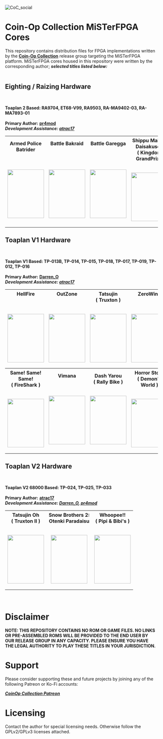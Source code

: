 
![CoC_social](https://github.com/Coin-OpCollection/Distribution-MiSTerFPGA/assets/32810066/634c96ea-59c3-4590-b207-78f08db6cea0)

# Coin-Op Collection MiSTerFPGA Cores

This repository contains distribution files for FPGA implementations written by the [**Coin-Op Collection**](https://github.com/Coin-OpCollection) release group targeting the MiSTerFPGA platform. MiSTerFPGA cores housed in this repository were written by the corresponding author; ***selected titles listed below:*** <br><br>

## Eighting / Raizing Hardware

<br>

**Toaplan 2 Based: RA9704, ET68-V99, RA9503, RA-MA9402-03, RA-MA7893-01** <br><br>
**Primary Author:** [**pr4mod**](https://github.com/psomashekar) <br>
***Development Assistance: [atrac17](https://github.com/atrac17)***

<table><tr><th> <b>Armed Police Batrider</b> <br><br><br> <p align="center"><img width="120" height="160" src="https://github.com/Coin-OpCollection/Distribution-MiSTerFPGA/assets/32810066/c8082729-1d0a-4220-9e20-1b3b228a1b1f"></th><th> <b>Battle Bakraid</b> <br><br><br><br> <p align="center"><img width="120" height="160" src="https://github.com/Coin-OpCollection/Distribution-MiSTerFPGA/assets/32810066/1505aa86-a80f-45f3-a0ff-76ec50a1d4bb"></th><th> <b>Battle Garegga</b> <br><br><br><br> <p align="center"><img width="120" height="160" src="https://github.com/Coin-OpCollection/Distribution-MiSTerFPGA/assets/32810066/6b2252b6-bdcf-4a63-9070-7ebb38a14c41"></th><th> <b>Shippu Mahou Daisakusen<br>( Kingdom GrandPrix )</b> <br><br> <p align="center"><img width="120" height="160" src="https://github.com/Coin-OpCollection/Distribution-MiSTerFPGA/assets/32810066/0a00c521-54b7-4ec5-9b12-7054fdc497ac"></th><th> <b>Mahou Daisakusen<br>( Sorcer Striker )</b> <br><br> <p align="center"><img width="120" height="160" src="https://github.com/Coin-OpCollection/Distribution-MiSTerFPGA/assets/32810066/ec83aa94-ca58-4800-a52c-6cbb21a6f6be"></th></tr></table>

## Toaplan V1 Hardware

<br>

**Toaplan V1 Based: TP-013B, TP-014, TP-015, TP-018, TP-017, TP-019, TP-012, TP-016** <br><br>
**Primary Author:** [**Darren_O**](https://github.com/va7deo) <br>
***Development Assistance: [atrac17](https://github.com/atrac17)***

<table><tr><th> <b>HellFire</b> <br><br><br> <p align="center"><img width="120" height="160" src="https://github.com/Coin-OpCollection/Distribution-MiSTerFPGA/assets/32810066/47b45bb5-6d8f-4aaa-98ee-015012da8002"></th><th> <b>OutZone</b> <br><br><br> <p align="center"><img width="120" height="160" src="https://github.com/Coin-OpCollection/Distribution-MiSTerFPGA/assets/32810066/5a0abf9e-2e94-44ef-8b48-775d1788eb12"></th><th> <b>Tatsujin<br>( Truxton )</b> <br><br> <p align="center"><img width="120" height="160" src="https://github.com/Coin-OpCollection/Distribution-MiSTerFPGA/assets/32810066/16d1b3e8-ac15-443a-98f0-3ba5d53b8b25"></th><th> <b>ZeroWing</b> <br><br><br> <p align="center"><img width="120" height="160" src="https://github.com/Coin-OpCollection/Distribution-MiSTerFPGA/assets/32810066/521d6d21-baa2-4b8f-9de4-9870fc499f2c"></th></tr><tr></tr><th> <b>Same! Same! Same!<br>( FireShark )</b> <br><br> <p align="center"><img width="120" height="160" src="https://github.com/Coin-OpCollection/Distribution-MiSTerFPGA/assets/32810066/666552e5-6d77-40e1-b3be-990e958400c9"></th><th> <b>Vimana</b> <br><br><br> <p align="center"><img width="120" height="160" src="https://github.com/Coin-OpCollection/Distribution-MiSTerFPGA/assets/32810066/5aeec998-403a-4c7a-a019-7f3e65f7a5da"></th><th> <b>Dash Yarou<br>( Rally Bike )</b> <br><br> <p align="center"><img width="120" height="160" src="https://github.com/Coin-OpCollection/Distribution-MiSTerFPGA/assets/32810066/e0423c10-b23a-4889-acae-2d78cf56e721"></th><th> <b>Horror Story<br>( Demon's World )</b> <br><br> <p align="center"><img width="120" height="160" src="https://github.com/Coin-OpCollection/Distribution-MiSTerFPGA/assets/32810066/81e73336-da43-403a-8e52-7fae5eacbf0d"></p></th></tr></table>

## Toaplan V2 Hardware

<br>

**Toaplan V2 68000 Based: TP-024, TP-025, TP-033** <br><br>
**Primary Author:** [**atrac17**](https://github.com/atrac17) <br>
***Development Assistance: [Darren_O](https://github.com/va7deo), [pr4mod](https://github.com/psomashekar)***

<table><tr><th> <b>Tatsujin Oh<br>( Truxton II )</b> <br><br> <p align="center"><img width="120" height="160" src="https://github.com/Coin-OpCollection/Distribution-OpenFPGA/assets/32810066/5750cae2-a60e-47ad-b834-8fab45c00ead"></th><th> <b>Snow Brothers 2:<br>Otenki Paradaisu<br></b> <br> <p align="center"><img width="120" height="160" src="https://github.com/Coin-OpCollection/Distribution-OpenFPGA/assets/32810066/f8a2532f-95a9-44e7-973c-f37ca7d5c09e"></th><th> <b>Whoopee!!<br>( Pipi & Bibi's ) </b> <br><br> <p align="center"><img width="120" height="160" src="https://github.com/Coin-OpCollection/Distribution-OpenFPGA/assets/32810066/c0da7ba7-6d26-4f0a-a40d-ad33d8f45d7c"></th></tr></table>

<br>

# Disclaimer

**NOTE: THIS REPOSITORY CONTAINS NO ROM OR GAME FILES. NO LINKS OR PRE-ASSEMBLED ROMS WILL BE PROVIDED TO THE END USER BY OUR RELEASE GROUP IN ANY CAPACITY. PLEASE ENSURE YOU HAVE THE LEGAL AUTHORITY TO PLAY THESE TITLES IN YOUR JURISDICTION.**

# Support

Please consider supporting these and future projects by joining any of the following Patreon or Ko-Fi accounts:

[***CoinOp Collection Patreon***](https://www.patreon.com/atrac17)

# Licensing

Contact the author for special licensing needs. Otherwise follow the GPLv2/GPLv3 licenses attached.
